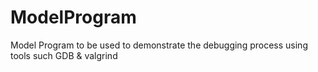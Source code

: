 # ModelProgram
Model Program to be used to demonstrate the debugging process using tools such GDB &amp; valgrind
